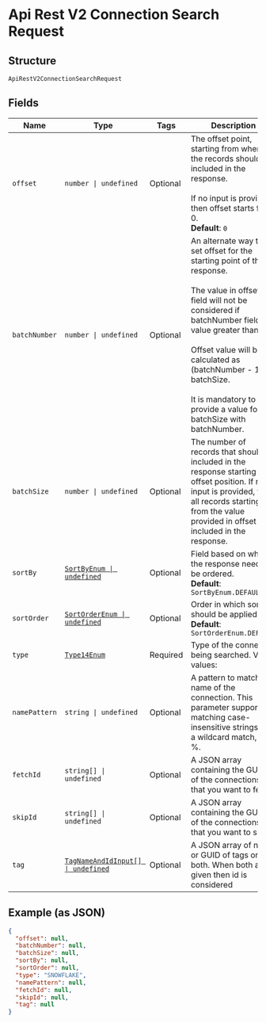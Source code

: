 
# Api Rest V2 Connection Search Request

## Structure

`ApiRestV2ConnectionSearchRequest`

## Fields

| Name | Type | Tags | Description |
|  --- | --- | --- | --- |
| `offset` | `number \| undefined` | Optional | The offset point, starting from where the records should be included in the response.<br><br>If no input is provided then offset starts from 0.<br>**Default**: `0` |
| `batchNumber` | `number \| undefined` | Optional | An alternate way to set offset for the starting point of the response.<br><br>The value in offset field will not be considered if batchNumber field has value greater than 0.<br><br>Offset value will be calculated as (batchNumber - 1) * batchSize.<br><br>It is mandatory to provide a value for batchSize with batchNumber. |
| `batchSize` | `number \| undefined` | Optional | The number of records that should be included in the response starting from offset position. If no input is provided, then all records starting from the value provided in offset is included in the response. |
| `sortBy` | [`SortByEnum \| undefined`](/doc/models/sort-by-enum.md) | Optional | Field based on which the response needs to be ordered.<br>**Default**: `SortByEnum.DEFAULT` |
| `sortOrder` | [`SortOrderEnum \| undefined`](/doc/models/sort-order-enum.md) | Optional | Order in which sortBy should be applied.<br>**Default**: `SortOrderEnum.DEFAULT` |
| `type` | [`Type14Enum`](/doc/models/type-14-enum.md) | Required | Type of the connect being searched. Valid values: |
| `namePattern` | `string \| undefined` | Optional | A pattern to match the name of the connection. This parameter supports matching case-insensitive strings. For a wildcard match, use %. |
| `fetchId` | `string[] \| undefined` | Optional | A JSON array containing the GUIDs of the connections that you want to fetch. |
| `skipId` | `string[] \| undefined` | Optional | A JSON array containing the GUIDs of the connections that you want to skip. |
| `tag` | [`TagNameAndIdInput[] \| undefined`](/doc/models/tag-name-and-id-input.md) | Optional | A JSON array of name or GUID of tags or both. When both are given then id is considered |

## Example (as JSON)

```json
{
  "offset": null,
  "batchNumber": null,
  "batchSize": null,
  "sortBy": null,
  "sortOrder": null,
  "type": "SNOWFLAKE",
  "namePattern": null,
  "fetchId": null,
  "skipId": null,
  "tag": null
}
```

